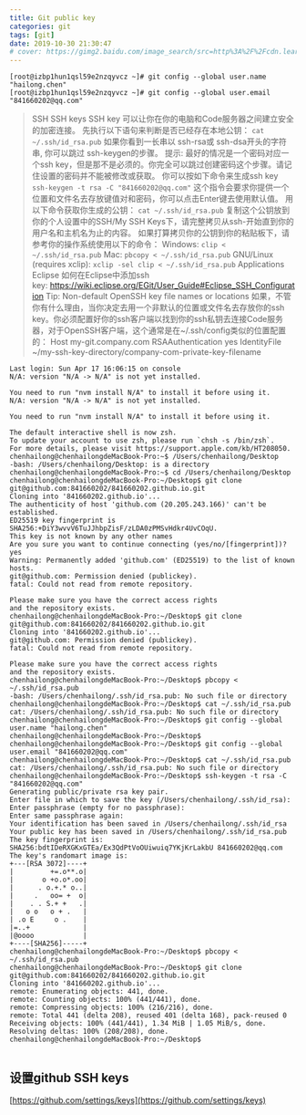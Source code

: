 ```yaml
---
title: Git public key
categories: git
tags: [git]
date: 2019-10-30 21:30:47
# cover: https://gimg2.baidu.com/image_search/src=http%3A%2F%2Fcdn.learnku.com%2Fuploads%2Fimages%2F201911%2F20%2F1%2FtcnsXi0G1J.png%21large&refer=http%3A%2F%2Fcdn.learnku.com&app=2002&size=f9999,10000&q=a80&n=0&g=0n&fmt=auto?sec=1653879380&t=2504b69194f12968e167ee6d3f2f1503
---
```

```
[root@izbp1hun1qsl59e2nzqyvcz ~]# git config --global user.name "hailong.chen"
[root@izbp1hun1qsl59e2nzqyvcz ~]# git config --global user.email "841660202@qq.com"
```

>SSH
SSH keys
SSH key 可以让你在你的电脑和Code服务器之间建立安全的加密连接。 先执行以下语句来判断是否已经存在本地公钥：
`cat ~/.ssh/id_rsa.pub`
如果你看到一长串以 ssh-rsa或 ssh-dsa开头的字符串, 你可以跳过 ssh-keygen的步骤。
提示: 最好的情况是一个密码对应一个ssh key，但是那不是必须的。你完全可以跳过创建密码这个步骤。请记住设置的密码并不能被修改或获取。
你可以按如下命令来生成ssh key
`ssh-keygen -t rsa -C "841660202@qq.com"`
这个指令会要求你提供一个位置和文件名去存放键值对和密码，你可以点击Enter键去使用默认值。
用以下命令获取你生成的公钥：
`cat ~/.ssh/id_rsa.pub`
复制这个公钥放到你的个人设置中的SSH/My SSH Keys下，请完整拷贝从ssh-开始直到你的用户名和主机名为止的内容。
如果打算拷贝你的公钥到你的粘贴板下，请参考你的操作系统使用以下的命令：
Windows:
`clip < ~/.ssh/id_rsa.pub`
Mac:
`pbcopy < ~/.ssh/id_rsa.pub`
GNU/Linux (requires xclip):
`xclip -sel clip < ~/.ssh/id_rsa.pub`
Applications
Eclipse
如何在Eclipse中添加ssh key: https://wiki.eclipse.org/EGit/User_Guide#Eclipse_SSH_Configuration
Tip: Non-default OpenSSH key file names or locations
如果，不管你有什么理由，当你决定去用一个非默认的位置或文件名去存放你的ssh key。你必须配置好你的ssh客户端以找到你的ssh私钥去连接Code服务器，对于OpenSSH客户端，这个通常是在~/.ssh/config类似的位置配置的：
Host my-git.company.com
RSAAuthentication yes
IdentityFile ~/my-ssh-key-directory/company-com-private-key-filename


```shell
Last login: Sun Apr 17 16:06:15 on console
N/A: version "N/A -> N/A" is not yet installed.

You need to run "nvm install N/A" to install it before using it.
N/A: version "N/A -> N/A" is not yet installed.

You need to run "nvm install N/A" to install it before using it.

The default interactive shell is now zsh.
To update your account to use zsh, please run `chsh -s /bin/zsh`.
For more details, please visit https://support.apple.com/kb/HT208050.
chenhailong@chenhailongdeMacBook-Pro:~$ /Users/chenhailong/Desktop 
-bash: /Users/chenhailong/Desktop: is a directory
chenhailong@chenhailongdeMacBook-Pro:~$ cd /Users/chenhailong/Desktop 
chenhailong@chenhailongdeMacBook-Pro:~/Desktop$ git clone git@github.com:841660202/841660202.github.io.git
Cloning into '841660202.github.io'...
The authenticity of host 'github.com (20.205.243.166)' can't be established.
ED25519 key fingerprint is SHA256:+DiY3wvvV6TuJJhbpZisF/zLDA0zPMSvHdkr4UvCOqU.
This key is not known by any other names
Are you sure you want to continue connecting (yes/no/[fingerprint])? yes
Warning: Permanently added 'github.com' (ED25519) to the list of known hosts.
git@github.com: Permission denied (publickey).
fatal: Could not read from remote repository.

Please make sure you have the correct access rights
and the repository exists.
chenhailong@chenhailongdeMacBook-Pro:~/Desktop$ git clone git@github.com:841660202/841660202.github.io.git
Cloning into '841660202.github.io'...
git@github.com: Permission denied (publickey).
fatal: Could not read from remote repository.

Please make sure you have the correct access rights
and the repository exists.
chenhailong@chenhailongdeMacBook-Pro:~/Desktop$ pbcopy < ~/.ssh/id_rsa.pub
-bash: /Users/chenhailong/.ssh/id_rsa.pub: No such file or directory
chenhailong@chenhailongdeMacBook-Pro:~/Desktop$ cat ~/.ssh/id_rsa.pub
cat: /Users/chenhailong/.ssh/id_rsa.pub: No such file or directory
chenhailong@chenhailongdeMacBook-Pro:~/Desktop$ git config --global user.name "hailong.chen"
chenhailong@chenhailongdeMacBook-Pro:~/Desktop$ 
chenhailong@chenhailongdeMacBook-Pro:~/Desktop$ git config --global user.email "841660202@qq.com"
chenhailong@chenhailongdeMacBook-Pro:~/Desktop$ cat ~/.ssh/id_rsa.pub
cat: /Users/chenhailong/.ssh/id_rsa.pub: No such file or directory
chenhailong@chenhailongdeMacBook-Pro:~/Desktop$ ssh-keygen -t rsa -C "841660202@qq.com"
Generating public/private rsa key pair.
Enter file in which to save the key (/Users/chenhailong/.ssh/id_rsa): 
Enter passphrase (empty for no passphrase): 
Enter same passphrase again: 
Your identification has been saved in /Users/chenhailong/.ssh/id_rsa
Your public key has been saved in /Users/chenhailong/.ssh/id_rsa.pub
The key fingerprint is:
SHA256:bdtIDeRXGKxGTEa/Ex3QdPtVoOUiwuiq7YKjKrLakbU 841660202@qq.com
The key's randomart image is:
+---[RSA 3072]----+
|         +=.o**.o|
|       o +o.o*.oo|
|      . o.+.* o..|
|     .   oo= +  o|
|    . . S.+ +   .|
|   o o   o + .   |
| .o E     o .    |
|=..+             |
|@oooo            |
+----[SHA256]-----+
chenhailong@chenhailongdeMacBook-Pro:~/Desktop$ pbcopy < ~/.ssh/id_rsa.pub
chenhailong@chenhailongdeMacBook-Pro:~/Desktop$ git clone git@github.com:841660202/841660202.github.io.git
Cloning into '841660202.github.io'...
remote: Enumerating objects: 441, done.
remote: Counting objects: 100% (441/441), done.
remote: Compressing objects: 100% (216/216), done.
remote: Total 441 (delta 208), reused 401 (delta 168), pack-reused 0
Receiving objects: 100% (441/441), 1.34 MiB | 1.05 MiB/s, done.
Resolving deltas: 100% (208/208), done.
chenhailong@chenhailongdeMacBook-Pro:~/Desktop$ 


```
## 设置github SSH keys
[https://github.com/settings/keys](https://github.com/settings/keys)
